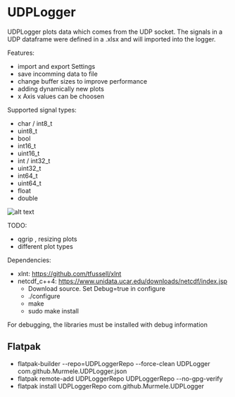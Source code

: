 # UDPLogger
UDPLogger plots data which comes from the UDP socket. The signals in a UDP dataframe were defined in a .xlsx and will imported into the logger.

Features:

- import and export Settings
- save incomming data to file
- change buffer sizes to improve performance
- adding dynamically new plots
- x Axis values can be choosen

Supported signal types:

- char / int8_t
- uint8_t
- bool
- int16_t
- uint16_t
- int / int32_t
- uint32_t
- int64_t
- uint64_t
- float
- double

![alt text](https://github.com/Murmele/UDPLogger/blob/master/res/images/MainView.png)

TODO:
- qgrip , resizing plots
- different plot types

Dependencies:

- xlnt: https://github.com/tfussell/xlnt
- netcdf_c++4: https://www.unidata.ucar.edu/downloads/netcdf/index.jsp
	- Download source. Set Debug=true in configure
	- ./configure
	- make
	- sudo make install

For debugging, the libraries must be installed with debug information

## Flatpak
- flatpak-builder --repo=UDPLoggerRepo --force-clean UDPLogger com.github.Murmele.UDPLogger.json
- flatpak remote-add UDPLoggerRepo UDPLoggerRepo --no-gpg-verify
- flatpak install UDPLoggerRepo com.github.Murmele.UDPLogger
